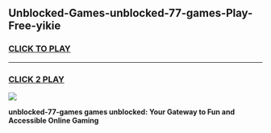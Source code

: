 
## Unblocked-Games-unblocked-77-games-Play-Free-yikie
<h3>
<a href="https://premium76.site?title=unblocked-77-games&ref=23A">CLICK TO PLAY</a></h3>
<hr>

<h3>
<a href="https://premium76.site?title=unblocked-77-games&ref=23A">CLICK 2 PLAY</a>
  
</h3>

<a href="https://premium76.site?title=unblocked-77-games&ref=23A"><img src="https://clearcache.store/games.png"></a>


**unblocked-77-games games unblocked: Your Gateway to Fun and Accessible Online Gaming**
